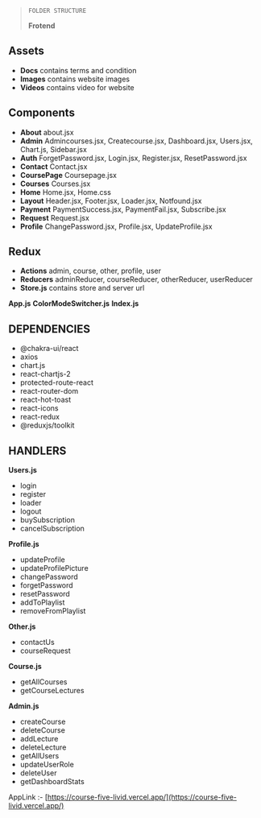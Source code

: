 

>     FOLDER STRUCTURE
> **Frotend**

## Assets

 - **Docs** contains terms and condition 
 - **Images** contains website images
 - **Videos** contains video for website

## Components

 - **About**  about.jsx
 - **Admin**  Admincourses.jsx, Createcourse.jsx, Dashboard.jsx, Users.jsx, Chart.js, Sidebar.jsx
 - **Auth**  ForgetPassword.jsx, Login.jsx, Register.jsx, ResetPassword.jsx
 - **Contact** Contact.jsx 
 - **CoursePage** Coursepage.jsx 
 - **Courses** Courses.jsx 
 - **Home** Home.jsx, Home.css
 - **Layout** Header.jsx, Footer.jsx, Loader.jsx, Notfound.jsx
 - **Payment** PaymentSuccess.jsx, PaymentFail.jsx, Subscribe.jsx
 - **Request** Request.jsx
 - **Profile** ChangePassword.jsx, Profile.jsx, UpdateProfile.jsx

## Redux

 - **Actions** admin, course, other, profile, user 
 - **Reducers** adminReducer, courseReducer, otherReducer, userReducer 
 - **Store.js** contains store and server url

 **App.js** 
 **ColorModeSwitcher.js** 
 **Index.js**
 

## DEPENDENCIES

 - @chakra-ui/react 
 - axios 
 - chart.js 
 - react-chartjs-2 
 - protected-route-react 
 - react-router-dom 
 - react-hot-toast 
 - react-icons 
 - react-redux 
 - @reduxjs/toolkit

## HANDLERS

 **Users.js**

 - login 
 - register 
 - loader 
 - logout 
 - buySubscription 
 - cancelSubscription


**Profile.js**

 - updateProfile 
 - updateProfilePicture 
 - changePassword 
 - forgetPassword 
 - resetPassword 
 - addToPlaylist 
 - removeFromPlaylist

**Other.js**
 - contactUs 
 - courseRequest 

**Course.js** 

 - getAllCourses 
 - getCourseLectures 

**Admin.js** 

 - createCourse 
 - deleteCourse 
 - addLecture
 - deleteLecture 
 - getAllUsers 
 - updateUserRole 
 - deleteUser 
 - getDashboardStats

AppLink :- [https://course-five-livid.vercel.app/](https://course-five-livid.vercel.app/)
